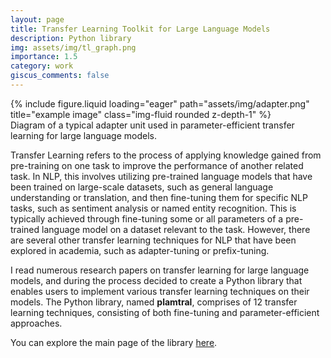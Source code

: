 ```yaml
---
layout: page
title: Transfer Learning Toolkit for Large Language Models
description: Python library
img: assets/img/tl_graph.png
importance: 1.5
category: work
giscus_comments: false
---
```




<div class="row">
    <div class="col-sm mt-3 mt-md-0">
        {% include figure.liquid loading="eager" path="assets/img/adapter.png" title="example image" class="img-fluid rounded z-depth-1" %}
    </div>
</div>
<div class="caption">
    Diagram of a typical adapter unit used in parameter-efficient transfer learning for large language models.
</div>


Transfer Learning refers to the process of applying knowledge gained from pre-training on one task to improve the performance of another related task. In NLP, this involves utilizing pre-trained language models that have been trained on large-scale datasets, such as general language understanding or translation, and then fine-tuning them for specific NLP tasks, such as sentiment analysis or named entity recognition. This is typically achieved through fine-tuning some or all parameters of a pre-trained language model on a dataset relevant to the task. However, there are several other transfer learning techniques for NLP that have been explored in academia, such as adapter-tuning or prefix-tuning.

I read numerous research papers on transfer learning for large language models, and during the process decided to create a Python library that enables users to implement various transfer learning techniques on their models. The Python library, named <b>plamtral</b>, comprises of 12 transfer learning techniques, consisting of both fine-tuning and parameter-efficient approaches. 

You can explore the main page of the library [here](https://pypi.org/project/plamtral/).





